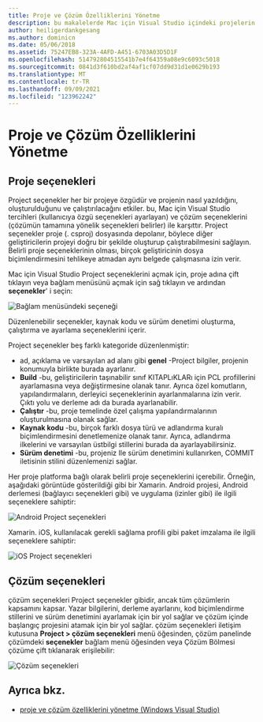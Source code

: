 ```yaml
---
title: Proje ve Çözüm Özelliklerini Yönetme
description: bu makalelerde Mac için Visual Studio içindeki projelerin ve çözümlerin özelliklerinin nasıl yönetileceği açıklanmaktadır
author: heiligerdankgesang
ms.author: dominicn
ms.date: 05/06/2018
ms.assetid: 75247EB8-323A-4AFD-A451-6703A03D5D1F
ms.openlocfilehash: 514792804515541b7e4f64359a08e9c6093c5018
ms.sourcegitcommit: 0841d3f610bd2af4af1cf07dd9d31d1e0629b193
ms.translationtype: MT
ms.contentlocale: tr-TR
ms.lasthandoff: 09/09/2021
ms.locfileid: "123962242"
---
```

# <a name="managing-project-and-solution-properties"></a>Proje ve Çözüm Özelliklerini Yönetme

## <a name="project-options"></a>Proje seçenekleri

Project seçenekler her bir projeye özgüdür ve projenin nasıl yazıldığını, oluşturulduğunu ve çalıştırılacağını etkiler. bu, Mac için Visual Studio tercihleri (kullanıcıya özgü seçenekleri ayarlayan) ve çözüm seçeneklerini (çözümün tamamına yönelik seçenekleri belirler) ile karşıttır. Project seçenekler proje (. csproj) dosyasında depolanır, böylece diğer geliştiricilerin projeyi doğru bir şekilde oluşturup çalıştırabilmesini sağlayın. Belirli proje seçeneklerinin olması, birçok geliştiricinin dosya biçimlendirmesini tehlikeye atmadan aynı belgede çalışmasına izin verir.

Mac için Visual Studio Project seçeneklerini açmak için, proje adına çift tıklayın veya bağlam menüsünü açmak için sağ tıklayın ve ardından **seçenekler**' i seçin:

![Bağlam menüsündeki seçeneği](media/projects-and-solutions-image2.png)

Düzenlenebilir seçenekler, kaynak kodu ve sürüm denetimi oluşturma, çalıştırma ve ayarlama seçeneklerini içerir.

Project seçenekler beş farklı kategoride düzenlenmiştir:

* ad, açıklama ve varsayılan ad alanı gibi **genel** -Project bilgiler, projenin konumuyla birlikte burada ayarlanır.
* **Build** -bu, geliştiricilerin taşınabilir sınıf KITAPLıKLARı için PCL profillerini ayarlamasına veya değiştirmesine olanak tanır. Ayrıca özel komutların, yapılandırmaların, derleyici seçeneklerinin ayarlanmalarına izin verir. Çıktı yolu ve derleme adı da burada ayarlanabilir.
* **Çalıştır** -bu, proje temelinde özel çalışma yapılandırmalarının oluşturulmasına olanak sağlar.
* **Kaynak kodu** -bu, birçok farklı dosya türü ve adlandırma kuralı biçimlendirmesini denetlemenize olanak tanır. Ayrıca, adlandırma ilkelerini ve varsayılan üstbilgi stillerini burada da ayarlayabilirsiniz.
* **Sürüm denetimi** -bu, projeniz Ile sürüm denetimini kullanırken, COMMIT iletisinin stilini düzenlemenizi sağlar.

Her proje platforma bağlı olarak belirli proje seçeneklerini içerebilir. Örneğin, aşağıdaki görüntüde gösterildiği gibi bir Xamarin. Android projesi, Android derlemesi (bağlayıcı seçenekleri gibi) ve uygulama (izinler gibi) ile ilgili seçeneklere sahiptir:

![Android Project seçenekleri](media/projects-and-solutions-image5.png)

Xamarin. iOS, kullanılacak gerekli sağlama profili gibi paket imzalama ile ilgili seçeneklere sahiptir:

![iOS Project seçenekleri](media/projects-and-solutions-image6.png)

## <a name="solution-options"></a>Çözüm seçenekleri

çözüm seçenekleri Project seçenekler gibidir, ancak tüm çözümlerin kapsamını kapsar. Yazar bilgilerini, derleme ayarlarını, kod biçimlendirme stillerini ve sürüm denetimini ayarlamak için bir yol sağlar ve çözüm içinde başlangıç projesini atamak için bir yol sağlar.  çözüm seçenekleri iletişim kutusuna **Project > çözüm seçenekleri** menü öğesinden, çözüm panelinde çözümdeki **seçenekler** bağlam menü öğesinden veya Çözüm Bölmesi çözüme çift tıklanarak erişilebilir:

![Çözüm seçenekleri](media/projects-and-solutions-image7.png)

## <a name="see-also"></a>Ayrıca bkz.

* [proje ve çözüm özelliklerini yönetme (Windows Visual Studio)](/visualstudio/ide/managing-project-and-solution-properties)